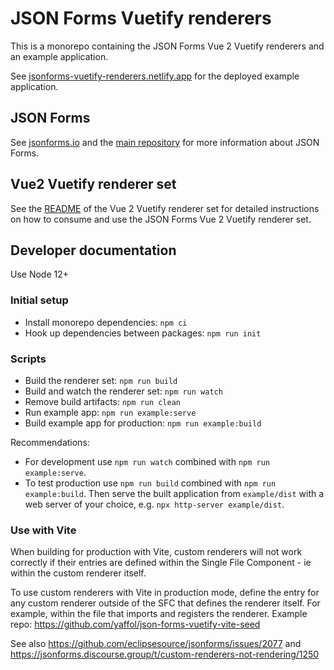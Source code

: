 # JSON Forms Vuetify renderers

This is a monorepo containing the JSON Forms Vue 2 Vuetify renderers and an example application.

See [jsonforms-vuetify-renderers.netlify.app](https://jsonforms-vuetify-renderers.netlify.app) for the deployed example application.

## JSON Forms

See [jsonforms.io](https://jsonforms.io/) and the [main repository](https://github.com/eclipsesource/jsonforms) for more information about JSON Forms.

## Vue2 Vuetify renderer set

See the [README](https://github.com/eclipsesource/jsonforms-vuetify-renderers/blob/main/vue2-vuetify/README.md) of the Vue 2 Vuetify renderer set for detailed instructions on how to consume and use the JSON Forms Vue 2 Vuetify renderer set.

## Developer documentation

Use Node 12+

### Initial setup

- Install monorepo dependencies: `npm ci`
- Hook up dependencies between packages: `npm run init`

### Scripts

- Build the renderer set: `npm run build`
- Build and watch the renderer set: `npm run watch`
- Remove build artifacts: `npm run clean`
- Run example app: `npm run example:serve`
- Build example app for production: `npm run example:build`

Recommendations:

- For development use `npm run watch` combined with `npm run example:serve`.
- To test production use `npm run build` combined with `npm run example:build`.
  Then serve the built application from `example/dist` with a web server of your choice, e.g. `npx http-server example/dist`.

### Use with Vite

When building for production with Vite, custom renderers will not work correctly if their entries are defined within the Single File Component - ie within the custom renderer itself.

To use custom renderers with Vite in production mode, define the entry for any custom renderer outside of the SFC that defines the renderer itself. For example, within the file that imports and registers the renderer. Example repo: https://github.com/yaffol/json-forms-vuetify-vite-seed

See also https://github.com/eclipsesource/jsonforms/issues/2077 and https://jsonforms.discourse.group/t/custom-renderers-not-rendering/1250
